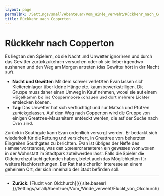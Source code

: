 ```yaml
---
layout: page
permalink: /Settings/small/Abenteuer/Vom_Winde_verweht/Rückkehr_nach_Copperton
title: Rückkehr nach Copperton
---
```


# Rückkehr nach Copperton

Es liegt an den Spielern, ob sie Nacht und Unwetter ignorieren und durch das Gewitter zurückzukehren versuchen oder ob sie lieber irgendwo ausharren und den Weg am Morgen antreten (das Gewitter hört in der Nacht auf).

- **Nacht und Gewitter**: Mit dem schwer verletzten Evan lassen sich Klettereinlagen über kleine Hänge etc. kaum bewerkstelligen. Die Gruppe muss daher einen Umweg in Kauf nehmen, wobei sie auf einem Hügelkamm bis ins Coppermoore schauen und dort mehrere Lichter entdecken können.
- **Tag**: Das Unwetter hat sich verflüchtigt und nur Matsch und Pfützen zurückgelassen. Auf dem Weg nach Copperton wird die Gruppe von einigen Greattree-Mausreitern entdeckt werden, die auf der Suche nach Evan sind.

Zurück in Southgate kann Evan ordentlich versorgt werden. Er bedankt sich wiederholt für die Rettung und versichert, in Greattree vom beherzten Eingreifen Southgates zu berichten. Evan ist übriges der Neffe des Familienvorstandes, was den Spielercharakteren ein gewisses Wohlwollen in der Wohnstatt im Stadtpark zuteilwerden lässt. Falls die Spieler die Oldchurchzuflucht gefunden haben, bietet auch das Möglichkeiten für weitere Nachforschungen. Der Rat hat sicherlich Interesse an einem geheimen Ort, der sich innerhalb der Stadt befinden soll.

***
- **Zurück:** [Flucht von Oldchurch]({{ site.baseurl }}/Settings/small/Abenteuer/Vom_Winde_verweht/Flucht_von_Oldchurch)
